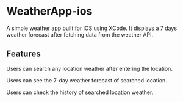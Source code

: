 # WeatherApp-ios
A simple weather app built for iOS using XCode. It displays a 7 days weather forecast after fetching data from the weather API.

## Features

Users can search any location weather after entering the location.

Users can see the 7-day weather forecast of searched location.

Users can check the history of searched location weather.
